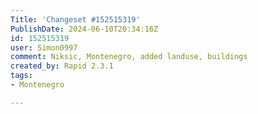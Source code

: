```yaml
---
Title: 'Changeset #152515319'
PublishDate: 2024-06-10T20:34:16Z
id: 152515319
user: Simon0997
comment: Niksic, Montenegro, added landuse, buildings
created_by: Rapid 2.3.1
tags:
- Montenegro

---
```

